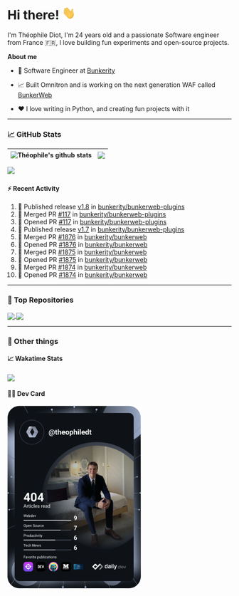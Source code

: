 # Hi there! <img src="./wave.gif" width="30px" height="30px" />

I'm Théophile Diot, I'm 24 years old and a passionate Software engineer from France 🇫🇷, I love building fun experiments and open-source projects.

**About me**

- 💼 Software Engineer at [Bunkerity](https://www.bunkerity.com/)

- 📈 Built Omnitron and is working on the next generation WAF called [BunkerWeb](https://www.bunkerweb.io)

- ❤️ I love writing in Python, and creating fun projects with it

---

### 📈 GitHub Stats

| <img align="center" src="https://github-readme-stats.vercel.app/api?username=TheophileDiot&show_icons=true&include_all_commits=true&theme=algolia&hide_border=true&rank_icon=github" alt="Théophile's github stats" /> | <img align="center" src="https://github-readme-stats.vercel.app/api/top-langs/?username=TheophileDiot&layout=compact&theme=algolia&hide_border=true" /> |
| ---------------------------------------------------------------------------------------------------------------------------------------------------------------------------------------------------------------------- | ------------------------------------------------------------------------------------------------------------------------------------------------------- |

![](https://github-readme-activity-graph.vercel.app/graph?username=TheophileDiot&theme=tokyo-night)

#### :zap: Recent Activity

<!--START_SECTION:activity-->
1. 🚀 Published release [v1.8](https://github.com/bunkerity/bunkerweb-plugins/releases/tag/v1.8) in [bunkerity/bunkerweb-plugins](https://github.com/bunkerity/bunkerweb-plugins)
2. 🎉 Merged PR [#117](https://github.com/bunkerity/bunkerweb-plugins/pull/117) in [bunkerity/bunkerweb-plugins](https://github.com/bunkerity/bunkerweb-plugins)
3. 💪 Opened PR [#117](https://github.com/bunkerity/bunkerweb-plugins/pull/117) in [bunkerity/bunkerweb-plugins](https://github.com/bunkerity/bunkerweb-plugins)
4. 🚀 Published release [v1.7](https://github.com/bunkerity/bunkerweb-plugins/releases/tag/v1.7) in [bunkerity/bunkerweb-plugins](https://github.com/bunkerity/bunkerweb-plugins)
5. 🎉 Merged PR [#1876](https://github.com/bunkerity/bunkerweb/pull/1876) in [bunkerity/bunkerweb](https://github.com/bunkerity/bunkerweb)
6. 💪 Opened PR [#1876](https://github.com/bunkerity/bunkerweb/pull/1876) in [bunkerity/bunkerweb](https://github.com/bunkerity/bunkerweb)
7. 🎉 Merged PR [#1875](https://github.com/bunkerity/bunkerweb/pull/1875) in [bunkerity/bunkerweb](https://github.com/bunkerity/bunkerweb)
8. 💪 Opened PR [#1875](https://github.com/bunkerity/bunkerweb/pull/1875) in [bunkerity/bunkerweb](https://github.com/bunkerity/bunkerweb)
9. 🎉 Merged PR [#1874](https://github.com/bunkerity/bunkerweb/pull/1874) in [bunkerity/bunkerweb](https://github.com/bunkerity/bunkerweb)
10. 💪 Opened PR [#1874](https://github.com/bunkerity/bunkerweb/pull/1874) in [bunkerity/bunkerweb](https://github.com/bunkerity/bunkerweb)
<!--END_SECTION:activity-->

---

### 🔧 Top Repositories

<a href="https://github.com/bunkerity/bunkerweb">
  <img align="center" src="https://github-readme-stats.vercel.app/api/pin/?username=Bunkerity&repo=bunkerweb&theme=algolia" />
</a>
<a href="https://github.com/TheophileDiot/Omnitron">
  <img align="center" src="https://github-readme-stats.vercel.app/api/pin/?username=TheophileDiot&repo=Omnitron&theme=algolia" />
</a>

---

### 🎉 Other things

#### 📈 Wakatime Stats

<a href="https://wakatime.com/@theophile_bunkerity">
  <img align="center" src="https://github-readme-stats.vercel.app/api/wakatime?username=3aa5ce41-c253-43d9-8441-a721e446a45f&layout=compact&theme=algolia" />
</a>

#### 👨‍💻 Dev Card

<a href="https://app.daily.dev/TheophileDt">
  <img src="./devcard.svg" width="300" alt="Théophile Diot's Dev Card"/>
</a>
